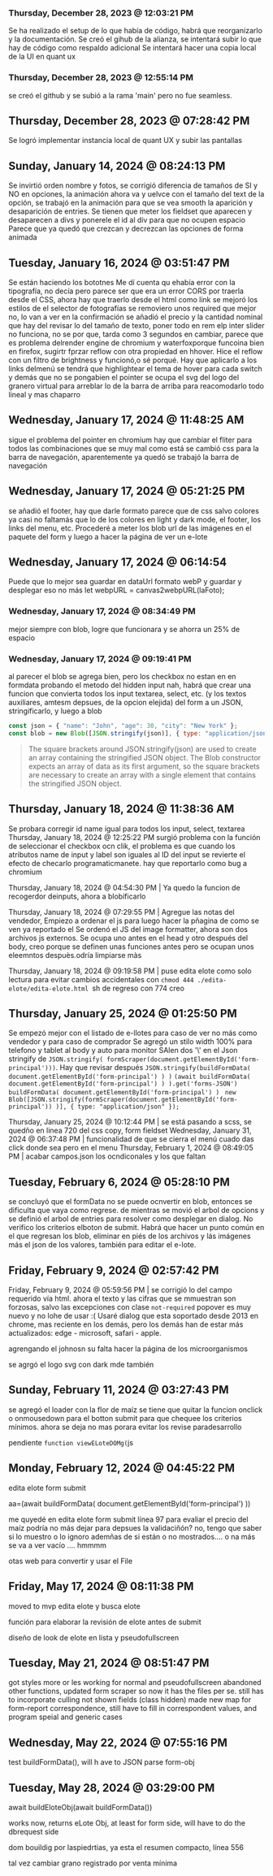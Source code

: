 ### Thursday, December 28, 2023 @ 12:03:21 PM

Se ha realizado el setup de lo que había de código, habrá que reorganizarlo y la documentación.
Se creó el gihub de la alianza, se intentará subir lo que hay de código como respaldo adicional
Se intentará hacer una copia local de la UI en quant ux 

### Thursday, December 28, 2023 @ 12:55:14 PM

se creó el github y se subió a la rama 'main' pero no fue seamless.

## Thursday, December 28, 2023 @ 07:28:42 PM

Se logró implementar instancia local de quant UX y subir las pantallas

## Sunday, January 14, 2024 @ 08:24:13 PM

Se invirtió orden nombre y fotos, se corrigió diferencia de tamaños de SI y NO en opciones, la animación ahora va y uelvce con el tamaño del text de la opción, se trabajó en la animación para que se vea smooth la aparición y desaparición de entries.
Se tienen que meter los fieldset que aparecen y desaparecen a divs y ponerele el id al div para que no ocupen espacio
Parece que ya quedó que crezcan y decrezcan las opciones de forma animada

## Tuesday, January 16, 2024 @ 03:51:47 PM

Se están haciendo los bototnes
Me dí cuenta qu ehabía error con la tipografía, no decía pero parece ser que era un error CORS por traerla desde el CSS, ahora hay que traerlo desde el html como link
se mejoró los estilos de el selector de fotografías
se removiero unos required que mejor no, lo van a ver en la confirmación
se añadió el precio y la cantidad nominal que hay del 
revisar lo del tamaño de texto, poner todo en rem
elp inter slider no funciona, no se por que, tarda como 3 segundos en cambiar, parece que es problema delrender engine de chromium y waterfoxporque funcoina bien en firefox, sugirtr fprzar reflow con otra propiedad en hhover. Hice el reflow con un filtro de brightness y funcionó,o sé porqué. Hay que aplicarlo a los links delmenú
se tendrá que highlightear el tema de hover para cada switch y demás que no se pongabien el pointer
se ocupa el svg del logo del granero virtual para arreblar lo de la barra de arriba para reacomodarlo todo lineal y mas chaparro


## Wednesday, January 17, 2024 @ 11:48:25 AM

sigue el problema del pointer en chromium 
hay que cambiar el fliter para todos las combinaciones que se muy mal como está
se cambió css para la barra de navegación, aparentemente ya quedó
se trabajó la barra de navegación

## Wednesday, January 17, 2024 @ 05:21:25 PM
se añadió el footer, hay que darle formato
parece que de css salvo colores ya casi no faltamás que lo de los colores en light y dark mode, el footer, los links del menu, etc.
Procederé a meter los blob url de las imágenes en el paquete del form y luego a hacer la página de ver un e-lote
## Wednesday, January 17, 2024 @ 06:14:54 
Puede que lo mejor sea guardar en dataUrl formato webP y guardar y desplegar eso no más let webpURL = canvas2webpURL(laFoto);

### Wednesday, January 17, 2024 @ 08:34:49 PM
mejor siempre con blob, logre que funcionara y se ahorra un 25% de espacio

### Wednesday, January 17, 2024 @ 09:19:41 PM
al parecer el blob se agrega bien, pero los checkbox no estan en en formdata
probando el metodo del hidden input
nah, habrá que crear una funcion que convierta todos los input textarea, select, etc. (y los textos auxiliares, amtesm depsues, de la opcion elejida) del form a un JSON, stringificarlo, y luego a blob

```js
const json = { "name": "John", "age": 30, "city": "New York" };
const blob = new Blob([JSON.stringify(json)], { type: "application/json" });

```

>The square brackets around JSON.stringify(json) are used to create an array containing the stringified JSON object. The Blob constructor expects an array of data as its first argument, so the square brackets are necessary to create an array with a single element that contains the stringified JSON object.

## Thursday, January 18, 2024 @ 11:38:36 AM
Se probara corregir id name igual para todos los input, select, textarea
Thursday, January 18, 2024 @ 12:25:22 PM surgió problema con la función de seleccionar el checkbox ocn clik, el problema es que cuando los atributos name de input y label son iguales al ID del input se revierte el efecto de checarlo programaticmanete. hay que reportarlo como bug a chromium

Thursday, January 18, 2024 @ 04:54:30 PM | Ya quedo la funcion de recogerdor deinputs, ahora a blobificarlo

Thursday, January 18, 2024 @ 07:29:55 PM | Agregue las notas del vendedor, Empiezo a ordenar el js para luego hacer la pñagina de como se ven ya reportado el 
Se ordenó el JS del image formatter, ahora son dos archivos js externos. Se ocupa uno antes en el head y otro después del body, creo porque se definen unas funciones antes pero se ocupan unos eleemntos despuès.odría limpiarse màs

Thursday, January 18, 2024 @ 09:19:58 PM | puse edita elote como solo lectura para evitar cambios accidentales con `chmod 444 ./edita-elote/edita-elote.html `sh de regreso con 774 creo

## Thursday, January 25, 2024 @ 01:25:50 PM

Se empezó mejor con el listado de e-llotes para caso de ver no más como vendedor y para caso de comprador
Se agregó un stilo width 100% para telefono y tablet al body y auto para monitor
SAlen dos '\\' en el Json stringify de `JSON.stringify( formScraper(document.getElementById('form-principal')))`. Hay que revisar después
`JSON.stringify(buildFormData( document.getElementById('form-principal') ) )`
`(await buildFormData( document.getElementById('form-principal') ) ).get('forms-JSON')`
`buildFormData( document.getElementById('form-principal') ) `
`new Blob([JSON.stringify(formScraper(document.getElementById('form-principal')) )], { type: "application/json" });`

Thursday, January 25, 2024 @ 10:12:44 PM | se está pasando a scss, se quedño en linea 720 del css copy, form fieldset
Wednesday, January 31, 2024 @ 06:37:48 PM | funcionalidad de que se cierra el menú cuado das click donde sea pero en el menu
Thursday, February 1, 2024 @ 08:49:05 PM | acabar campos.json los ocndiconales y los que faltan

## Tuesday, February 6, 2024 @ 05:28:10 PM

se concluyó que el formData no se puede ocnvertir en blob, entonces se dificulta que vaya como regrese. de mientras se movió el arbol de opcions y se definió el arbol de entries para resolver como desplegar en dialog. No verifico los criterios elboton de submit. Habrá que hacer un punto común en el que regresan los blob, eliminar en piés de los archivos y lás imágenes más el json de los valores, también para editar el e-lote.

## Friday, February 9, 2024 @ 02:57:42 PM

Friday, February 9, 2024 @ 05:59:56 PM | se corrigió lo del campo requerido vía html. ahora el texto y las cifras que se mmuestran son forzosas, salvo las excepciones con clase `not-required`
popover es muy nuevo y no lohe de usar :(  Usaré dialog que esta soportado desde 2013 en chrome, mas reciente en los demás, pero los demás han de estar más actualizados: edge - microsoft, safari - apple.

agrengando el johnosn su
falta hacer la página de los microorganismos

se agrgó el logo svg con dark mde también

## Sunday, February 11, 2024 @ 03:27:43 PM

se agregó el loader con la flor de maíz
se tiene que quitar la funcion onclick o onmousedown para el botton submit para que chequee los criterios mínimos. ahora se deja no mas porara evitar los revise paradesarrollo

pendiente `function viewELoteDOMg(`js

## Monday, February 12, 2024 @ 04:45:22 PM

edita elote form submit 

aa=(await buildFormData( document.getElementById('form-principal') ))

me quyedé en edita elote form submit línea 97 para evaliar el precio del maíz
podría no más dejar para depsues la validaciñón? no, tengo que saber si lo muestro o lo ignoro ademñas de si están o no mostrados.... o na más se va a ver vacío .... hmmmm

otas web para convertir y usar el File

## Friday, May 17, 2024 @ 08:11:38 PM

moved to mvp
edita elote y busca elote

función para elaborar la revisión de elote antes de submit

diseño de look de elote en lista y pseudofullscreen

## Tuesday, May 21, 2024 @ 08:51:47 PM

got styles more or les working for normal and pseudofullscreen
abandoned other functions, updated form scraper so now it has the files per se. still has to incorporate culling not shown fields (class hidden)
made new map for form-report correspondence, still have to fill in correspondent values, and program speial and generic cases

## Wednesday, May 22, 2024 @ 07:55:16 PM

test buildFormData(), will h ave to JSON parse form-obj

## Tuesday, May 28, 2024 @ 03:29:00 PM

await buildEloteObj(await buildFormData())

works now, returns eLote Obj, at least for form side, will have to do the dbrequest side

dom bouildig por laspiedrtias, ya esta el resumen compacto, línea 556

tal vez cambiar grano registrado por venta mínima